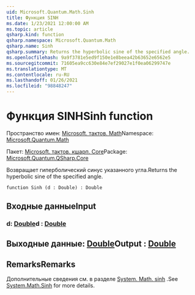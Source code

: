 ```yaml
---
uid: Microsoft.Quantum.Math.Sinh
title: Функция SINH
ms.date: 1/23/2021 12:00:00 AM
ms.topic: article
qsharp.kind: function
qsharp.namespace: Microsoft.Quantum.Math
qsharp.name: Sinh
qsharp.summary: Returns the hyperbolic sine of the specified angle.
ms.openlocfilehash: 9a9f3781e5ed9f150e1e8beea42b63652e6562e5
ms.sourcegitcommit: 71605ea9cc630e84e7ef29027e1f0ea06299747e
ms.translationtype: MT
ms.contentlocale: ru-RU
ms.lasthandoff: 01/26/2021
ms.locfileid: "98848247"
---
```

# <a name="sinh-function"></a><span data-ttu-id="8b198-102">Функция SINH</span><span class="sxs-lookup"><span data-stu-id="8b198-102">Sinh function</span></span>

<span data-ttu-id="8b198-103">Пространство имен: [Microsoft. тактов. Math](xref:Microsoft.Quantum.Math)</span><span class="sxs-lookup"><span data-stu-id="8b198-103">Namespace: [Microsoft.Quantum.Math](xref:Microsoft.Quantum.Math)</span></span>

<span data-ttu-id="8b198-104">Пакет: [Microsoft. тактов. кшарп. Core](https://nuget.org/packages/Microsoft.Quantum.QSharp.Core)</span><span class="sxs-lookup"><span data-stu-id="8b198-104">Package: [Microsoft.Quantum.QSharp.Core](https://nuget.org/packages/Microsoft.Quantum.QSharp.Core)</span></span>


<span data-ttu-id="8b198-105">Возвращает гиперболический синус указанного угла.</span><span class="sxs-lookup"><span data-stu-id="8b198-105">Returns the hyperbolic sine of the specified angle.</span></span>

```qsharp
function Sinh (d : Double) : Double
```


## <a name="input"></a><span data-ttu-id="8b198-106">Входные данные</span><span class="sxs-lookup"><span data-stu-id="8b198-106">Input</span></span>

### <a name="d--double"></a><span data-ttu-id="8b198-107">d: [Double](xref:microsoft.quantum.lang-ref.double)</span><span class="sxs-lookup"><span data-stu-id="8b198-107">d : [Double](xref:microsoft.quantum.lang-ref.double)</span></span>





## <a name="output--double"></a><span data-ttu-id="8b198-108">Выходные данные: [Double](xref:microsoft.quantum.lang-ref.double)</span><span class="sxs-lookup"><span data-stu-id="8b198-108">Output : [Double](xref:microsoft.quantum.lang-ref.double)</span></span>



## <a name="remarks"></a><span data-ttu-id="8b198-109">Remarks</span><span class="sxs-lookup"><span data-stu-id="8b198-109">Remarks</span></span>

<span data-ttu-id="8b198-110">Дополнительные сведения см. в разделе [System. Math. sinh](https://docs.microsoft.com/dotnet/api/system.math.sinh) .</span><span class="sxs-lookup"><span data-stu-id="8b198-110">See [System.Math.Sinh](https://docs.microsoft.com/dotnet/api/system.math.sinh) for more details.</span></span>